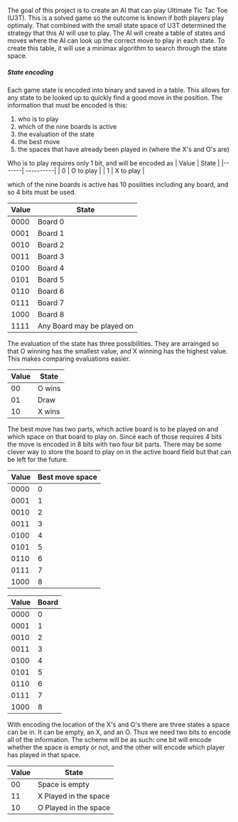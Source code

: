 
The goal of this project is to create an AI that can play Ultimate Tic Tac Toe (U3T). This is a solved game so the outcome is known if both players play optimaly. That combined with the small state space of U3T determined the strategy that this AI will use to play. The AI will create a table of states and moves where the AI can look up the correct move to play in each state. To create this table, it will use a minimax algorithm to search through the state space. 


##### State encoding
Each game state is encoded into binary and saved in a table. This allows for any state to be looked up to quickly find a good move in the position. The information that must be encoded is this:

1. who is to play
2. which of the nine boards is active
3. the evaluation of the state
4. the best move
5. the spaces that have already been played in (where the X's and O's are)

Who is to play requires only 1 bit, and will be encoded as 
| Value |   State   |
|-------| ----------|
| 0     | O to play |
| 1     | X to play |

which of the nine boards is active has 10 posilities including any board, and so 4 bits must be used. 

| Value |  State  |
|-------| --------|
| 0000  | Board 0 |
| 0001  | Board 1 |
| 0010  | Board 2 |
| 0011  | Board 3 |
| 0100  | Board 4 |
| 0101  | Board 5 |
| 0110  | Board 6 |
| 0111  | Board 7 |
| 1000  | Board 8 |
| 1111  | Any Board may be played on |

The evaluation of the state has three possibilities. They are arrainged so that O winning has the smallest value, and X winning has the highest value. This makes comparing evaluations easier.

| Value |  State  |
|-------| --------|
| 00    | O wins  |
| 01    | Draw    | 
| 10    | X wins  |

The best move has two parts, which active board is to be played on and which space on that board to play on. Since each of those requires 4 bits the move is encoded in 8 bits with two four bit parts. There may be some clever way to store the board to play on in the active board field but that can be left for the future.

| Value |  Best move space  |
|-------| --------|
| 0000  | 0  | 
| 0001  | 1  |
| 0010  | 2  |
| 0011  | 3  | 
| 0100  | 4  |
| 0101  | 5  |
| 0110  | 6  | 
| 0111  | 7  |
| 1000  | 8  |

| Value |  Board  |
|-------| --------|
| 0000  | 0  | 
| 0001  | 1  |
| 0010  | 2  |
| 0011  | 3  | 
| 0100  | 4  |
| 0101  | 5  |
| 0110  | 6  | 
| 0111  | 7  |
| 1000  | 8  |

With encoding the location of the X's and O's there are three states a space can be in. It can be empty, an X, and an O. Thus we need two bits to encode all of the information. The scheme will be as such: one bit will encode whether the space is empty or not, and the other will encode which player has played in that space.

| Value |  State  |
|-------| --------|
| 00    | Space is empty    | 
| 11    | X Played in the space  |
| 10    | O Played in the space  |